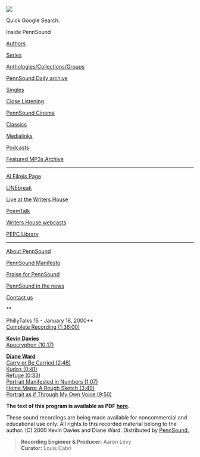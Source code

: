 ![](PennSound_flat.gif)

Quick Google Search:

  

  
  

Inside PennSound

[Authors](authors.php)

[Series](series.php)

[Anthologies/Collections/Groups](anthologies.php)

[PennSound Daily archive](http://writing.upenn.edu/pennsound/daily)

[Singles](http://writing.upenn.edu/pennsound/singles)

[Close Listening](Close-Listening.php)

[PennSound Cinema](video.php)

[Classics](classics.php)

[Medialinks](http://writing.upenn.edu/wh/multimedia/medialinks/index.php)

[Podcasts](http://writing.upenn.edu/pennsound/podcasts.php)

[Featured MP3s Archive](featured-resources-archive.php)

------------------------------------------------------------------------

[Al Filreis Page](Filreis.html)

[LINEbreak](LINEbreak.html)

[Live at the Writers House](http://writing.upenn.edu/%7Ewh/involved/series/live/)

[PoemTalk](http://jacket2.org/content/poem-talk)

[Writers House webcasts](http://writing.upenn.edu/%7Ewh/webcasts/)

[PEPC
Library](http://writing.upenn.edu/pepc/contents.html)

------------------------------------------------------------------------

[About PennSound](http://writing.upenn.edu/pennsound/about.php)

[PennSound Manifesto](http://writing.upenn.edu/pennsound/manifesto.php)

<span class="quoted1">[Praise for PennSound](http://writing.upenn.edu/pennsound/praise.php)</span>

[PennSound in the news](http://writing.upenn.edu/pennsound/news)

[Contact us](mailto:pennsound@writing.upenn.edu)

**  
  
PhillyTalks 15 - January 18, 2000**  
[Complete Recording (1:36:00)](http://media.sas.upenn.edu/pennsound/groups/phillytalks/15/PhillyTalks15_Complete-Recording_01-18-00_UPenn.mp3)  
  
**[Kevin Davies](http://writing.upenn.edu/pennsound/x/Davies-Kevin.php)**  
[Apocryphon (10:17)](http://media.sas.upenn.edu/pennsound/groups/phillytalks/15/Davies-Kevin_01_Apocryphon_01-18-00_UPenn.mp3)  
  
**[Diane Ward](http://writing.upenn.edu/pennsound/x/Ward.html)**  
[Carry or Be Carried (2:48)](http://media.sas.upenn.edu/pennsound/groups/phillytalks/15/Ward-Diane_02_Carry-or-Be-Carried_01-18-00_UPenn.mp3)  
[Kudos (0:41)](http://media.sas.upenn.edu/pennsound/groups/phillytalks/15/Ward-Diane_03_Kudos_01-18-00_UPenn.mp3)  
[Refuge (0:33)](http://media.sas.upenn.edu/pennsound/groups/phillytalks/15/Ward-Diane_04_Refuge_01-18-00_UPenn.mp3)  
[Portrait Manifested in Numbers (1:07)](http://media.sas.upenn.edu/pennsound/groups/phillytalks/15/Ward-Diane_05_Portrait-Manifested-in-Numbers_01-18-00_UPenn.mp3)  
[Home Maps: A Rough Sketch (3:49)](http://media.sas.upenn.edu/pennsound/groups/phillytalks/15/Ward-Diane_06_Home-Maps-a-Rough-Sketch_01-18-00_UPenn.mp3)  
[Portrait as if Through My Own Voice (9:50)](http://media.sas.upenn.edu/pennsound/groups/phillytalks/15/Ward-Diane_07_Portrait-as-if-Through-My-Own-Voice_01-18-00_UPenn.mp3)  

**The text of this program is available as PDF [here](http://media.sas.upenn.edu/pennsound/groups/phillytalks/pdfs/pt15.pdf).**  

These sound recordings are being made available for noncommercial and educational use only. All rights to this recorded material belong to the author. (C) 2000 Kevin Davies and Diane Ward. Distributed by [PennSound.](../index.html)

>   
> **Recording Engineer & Producer:** Aaron Levy  
> **Curator:** Louis Cabri
